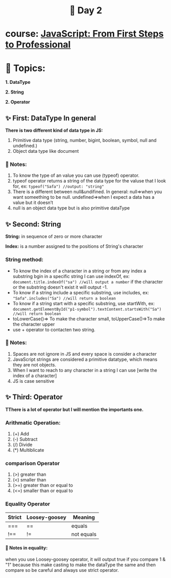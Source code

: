 <h1 align="center">🚀 Day 2 </h1>

# course: [JavaScript: From First Steps to Professional](https://frontendmasters.com/courses/javascript-first-steps/)

# 🔎 Topics:
**1. DataType**

**2. String**

**2. Operator**

## ✨️ First: DataType In general
**There is two different kind of data type in JS:**
1. Primitive data type (string, number, bigint, boolean, symbol, null and undefined.)
2. Object data type like document

### 📝 Notes:
1. To know the type of an value you can use (typeof) operator.
2. typeof operator returns a string of the data type for the valuse that I look for, ex: ```typeof("Safa") //output: "string"```
3. There is a different between null&undifined. In general: null=>when you want someething to be null. undefined=>when I expect a data has a value but it doesn’t 
4. null is an object data type but is also primitive dataType

## ✨️ Second: String
**String:** in sequence of zero or more character

**Index:** is a number assigned to  the positions of String's character 

### String method:
* To know the index of a character in a string or from any index a substring bgin in a specific string I can use indexOf, ex: ```document.title.indexOf("sa") //will output a number``` if the character or the substring doesn't exist it will output -1.
* To know if a string include a specific substring, use includes, ex: ```"Safa".includes("Sa") //will return a boolean```
* To know if a string start with a specific substring, use startWith, ex: ```document.getElementById("p1-symbol").textContent.startsWith("Sa") //will return boolean```
* toLowerCase()=> To make the character small, toUpperCase()=>To make the character upper
* use + operator to contacten two string.

### 📝 Notes:
1. Spaces are not ignore in JS and every space is consider a character
2. JavaScript strings are considered a primitive datatype, which means they are not objects.
3. When I want to reach to any character in a string I can use [write the index of a character]
4. JS is case sensitive

## ✨️ Third: Operator
**TThere is a lot of operator but I will mention the importants one.**
### Arithmatic Operation:
1. (+) Add
2. (-) Subtract
3. (/) Divide
4. (*) Multiblicate

### comparison Operator
1. (>) greater than
2. (<) smaller than
3. (>=) greater than or equal to
4. (<=) smaller than or equal to

### Equality Operator 
| Strict | Loosey-goosey | Meaning |
| ----------- | ----------- | ----------- |
| === | == | equals |
| !== | != | not equals |

#### 📝 Notes in equality:
when you use Loosey-goosey operator, it will output true if you compare 1 & "1" because this make casting to make the dataType the same and then compare so be careful and always use strict operator.



